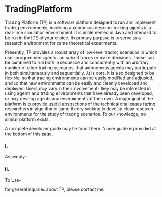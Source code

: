 # TradingPlatform

Trading Platform (TP) is a software platform designed to run and implement trading environments, involving autonomous desicion-making agents in a real-time simulation envoronment. It is implemented in Java and intended to be run in the IDE of your choice. Its primary purpose is to serve as a research environment for game theoretical experiments.

Presently, TP provides a robust array of low-level trading scenarios in which user-programmed agents can submit trades or make decisions. These can be combined to run both in sequence and concurrently with an arbitrary number of other trading scenarios, that autonomous agents may participate in both simultaneously and sequentially. At is core, it is also designed to be flexible, so that trading environments can be easily modified and adjusted, and so that new environments can be easily and cleanly developed and deployed. Users may vary in their involvement- they may be interested in using agents and trading environments that have already been developed, or may develop agents and environments of their own. A major goal of the platform is to provide useful abstractions of the technical challenges facing researchers in algorithmic game theory seeking to develop clean research environments for the study of trading scenarios. To our knowledge, no similar platform exists.

A complete developer guide may be found here. A user guide is provided at the bottom of this page.

### i. 
Assembly-

### ii. 
To Use-

for general inquiries about TP, please contact me.
